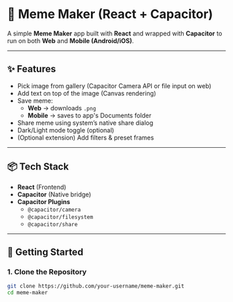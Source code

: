 # 📸 Meme Maker (React + Capacitor)

A simple **Meme Maker** app built with **React** and wrapped with **Capacitor** to run on both **Web** and **Mobile (Android/iOS)**.

---

## ✨ Features
- Pick image from gallery (Capacitor Camera API or file input on web)
- Add text on top of the image (Canvas rendering)
- Save meme:
  - **Web** → downloads `.png`
  - **Mobile** → saves to app's Documents folder
- Share meme using system’s native share dialog
- Dark/Light mode toggle (optional)
- (Optional extension) Add filters & preset frames

---

## 📦 Tech Stack
- **React** (Frontend)
- **Capacitor** (Native bridge)
- **Capacitor Plugins**
  - `@capacitor/camera`
  - `@capacitor/filesystem`
  - `@capacitor/share`

---

## 🚀 Getting Started

### 1. Clone the Repository
```bash
git clone https://github.com/your-username/meme-maker.git
cd meme-maker


